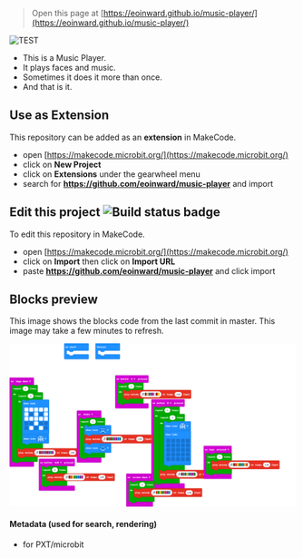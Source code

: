
> Open this page at [https://eoinward.github.io/music-player/](https://eoinward.github.io/music-player/)

![TEST](https://user-images.githubusercontent.com/4508456/167377199-5e3c6a4b-d8ef-4efe-8296-d741006b47f1.png)

* This is a Music Player.
* It plays faces and music.
* Sometimes it does it more than once.
* And that is it.

## Use as Extension

This repository can be added as an **extension** in MakeCode.

* open [https://makecode.microbit.org/](https://makecode.microbit.org/)
* click on **New Project**
* click on **Extensions** under the gearwheel menu
* search for **https://github.com/eoinward/music-player** and import

## Edit this project ![Build status badge](https://github.com/eoinward/music-player/workflows/MakeCode/badge.svg)

To edit this repository in MakeCode.

* open [https://makecode.microbit.org/](https://makecode.microbit.org/)
* click on **Import** then click on **Import URL**
* paste **https://github.com/eoinward/music-player** and click import

## Blocks preview

This image shows the blocks code from the last commit in master.
This image may take a few minutes to refresh.

![A rendered view of the blocks](https://github.com/eoinward/music-player/raw/master/.github/makecode/blocks.png)

#### Metadata (used for search, rendering)

* for PXT/microbit
<script src="https://makecode.com/gh-pages-embed.js"></script><script>makeCodeRender("{{ site.makecode.home_url }}", "{{ site.github.owner_name }}/{{ site.github.repository_name }}");</script>

